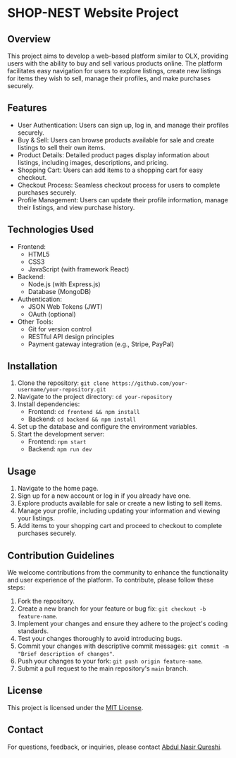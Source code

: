 # SHOP-NEST Website Project

## Overview
This project aims to develop a web-based platform similar to OLX, providing users with the ability to buy and sell various products online. The platform facilitates easy navigation for users to explore listings, create new listings for items they wish to sell, manage their profiles, and make purchases securely.

## Features
- User Authentication: Users can sign up, log in, and manage their profiles securely.
- Buy & Sell: Users can browse products available for sale and create listings to sell their own items.
- Product Details: Detailed product pages display information about listings, including images, descriptions, and pricing.
- Shopping Cart: Users can add items to a shopping cart for easy checkout.
- Checkout Process: Seamless checkout process for users to complete purchases securely.
- Profile Management: Users can update their profile information, manage their listings, and view purchase history.

## Technologies Used
- Frontend:
  - HTML5
  - CSS3
  - JavaScript (with framework React)
- Backend:
  - Node.js (with Express.js)
  - Database (MongoDB)
- Authentication:
  - JSON Web Tokens (JWT)
  - OAuth (optional)
- Other Tools:
  - Git for version control
  - RESTful API design principles
  - Payment gateway integration (e.g., Stripe, PayPal)

## Installation
1. Clone the repository: `git clone https://github.com/your-username/your-repository.git`
2. Navigate to the project directory: `cd your-repository`
3. Install dependencies:
   - Frontend: `cd frontend && npm install`
   - Backend: `cd backend && npm install`
4. Set up the database and configure the environment variables.
5. Start the development server:
   - Frontend: `npm start`
   - Backend: `npm run dev`

## Usage
1. Navigate to the home page.
2. Sign up for a new account or log in if you already have one.
3. Explore products available for sale or create a new listing to sell items.
4. Manage your profile, including updating your information and viewing your listings.
5. Add items to your shopping cart and proceed to checkout to complete purchases securely.

## Contribution Guidelines
We welcome contributions from the community to enhance the functionality and user experience of the platform. To contribute, please follow these steps:
1. Fork the repository.
2. Create a new branch for your feature or bug fix: `git checkout -b feature-name`.
3. Implement your changes and ensure they adhere to the project's coding standards.
4. Test your changes thoroughly to avoid introducing bugs.
5. Commit your changes with descriptive commit messages: `git commit -m "Brief description of changes"`.
6. Push your changes to your fork: `git push origin feature-name`.
7. Submit a pull request to the main repository's `main` branch.

## License
This project is licensed under the [MIT License](LICENSE).

## Contact
For questions, feedback, or inquiries, please contact [Abdul Nasir Qureshi](qnasir575.com).

